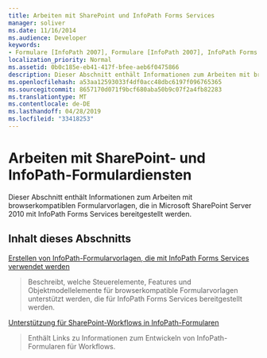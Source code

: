 ```yaml
---
title: Arbeiten mit SharePoint und InfoPath Forms Services
manager: soliver
ms.date: 11/16/2014
ms.audience: Developer
keywords:
- Formulare [InfoPath 2007], Formulare [InfoPath 2007], InfoPath Forms Services, InfoPath 2007, InfoPath Forms Services, InfoPath Forms Services
localization_priority: Normal
ms.assetid: 0b0c185e-eb41-417f-bfee-aeb6f0475866
description: Dieser Abschnitt enthält Informationen zum Arbeiten mit browserkompatiblen Formularvorlagen, die in Microsoft SharePoint Server 2010 mit InfoPath Forms Services bereitgestellt werden.
ms.openlocfilehash: a53aa12593033f4df0acc48dbc6197f096765365
ms.sourcegitcommit: 8657170d071f9bcf680aba50b9c07f2a4fb82283
ms.translationtype: MT
ms.contentlocale: de-DE
ms.lasthandoff: 04/28/2019
ms.locfileid: "33418253"
---
```

# <a name="working-with-sharepoint-and-infopath-forms-services"></a>Arbeiten mit SharePoint- und InfoPath-Formulardiensten

Dieser Abschnitt enthält Informationen zum Arbeiten mit browserkompatiblen Formularvorlagen, die in Microsoft SharePoint Server 2010 mit InfoPath Forms Services bereitgestellt werden.
  
## <a name="in-this-section"></a>Inhalt dieses Abschnitts

[Erstellen von InfoPath-Formularvorlagen, die mit InfoPath Forms Services verwendet werden](creating-infopath-form-templates-that-work-with-infopath-forms-services.md)
  
> Beschreibt, welche Steuerelemente, Features und Objektmodellelemente für browserkompatible Formularvorlagen unterstützt werden, die für InfoPath Forms Services bereitgestellt werden.
    
[Unterstützung für SharePoint-Workflows in InfoPath-Formularen](sharepoint-workflow-support-in-infopath-forms.md)
  
> Enthält Links zu Informationen zum Entwickeln von InfoPath-Formularen für Workflows.
    

